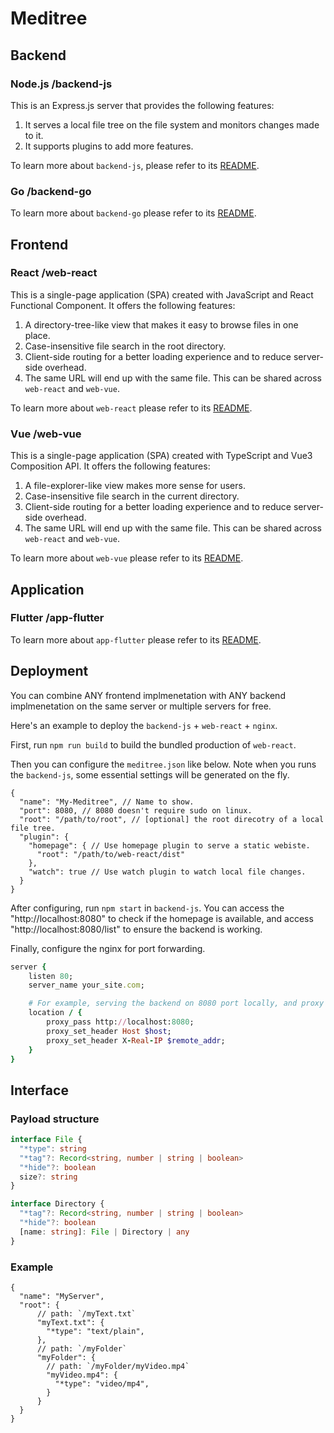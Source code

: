 # Meditree

## Backend

### Node.js /backend-js

This is an Express.js server that provides the following features:

1. It serves a local file tree on the file system and monitors changes made to it.
2. It supports plugins to add more features.

To learn more about `backend-js`, please refer to its [README](/backend-js/README.md).

### Go /backend-go

To learn more about `backend-go` please refer to its [README](/backend-go/README.md).

## Frontend

### React /web-react

This is a single-page application (SPA) created with JavaScript and React Functional Component.
It offers the following features:

1. A directory-tree-like view that makes it easy to browse files in one place.
2. Case-insensitive file search in the root directory.
3. Client-side routing for a better loading experience and to reduce server-side overhead.
4. The same URL will end up with the same file. This can be shared across `web-react` and `web-vue`.

To learn more about `web-react` please refer to its [README](/web-react/README.md).

### Vue /web-vue

This is a single-page application (SPA) created with TypeScript and Vue3 Composition API.
It offers the following features:

1. A file-explorer-like view makes more sense for users.
2. Case-insensitive file search in the current directory.
3. Client-side routing for a better loading experience and to reduce server-side overhead.
4. The same URL will end up with the same file. This can be shared across `web-react` and `web-vue`.

To learn more about `web-vue` please refer to its [README](/web-vue/README.md).

## Application

### Flutter /app-flutter

To learn more about `app-flutter` please refer to its [README](/app-flutter/README.md).

## Deployment

You can combine ANY frontend implmenetation with ANY backend implmenetation
on the same server or multiple servers for free.

Here's an example to deploy the `backend-js` + `web-react` + `nginx`.

First, run `npm run build` to build the bundled production of `web-react`.

Then you can configure the `meditree.json` like below.
Note when you runs the `backend-js`, some essential settings will be generated on the fly.

```json5
{
  "name": "My-Meditree", // Name to show.
  "port": 8080, // 8080 doesn't require sudo on linux.
  "root": "/path/to/root", // [optional] the root direcotry of a local file tree.
  "plugin": {
    "homepage": { // Use homepage plugin to serve a static webiste.
      "root": "/path/to/web-react/dist"
    },
    "watch": true // Use watch plugin to watch local file changes.
  }
}
```

After configuring, run `npm start` in `backend-js`.
You can access the "http://localhost:8080" to check if the homepage is available,
and access "http://localhost:8080/list" to ensure the backend is working.

Finally, configure the nginx for port forwarding.

```ruby
server {
    listen 80;
    server_name your_site.com;

    # For example, serving the backend on 8080 port locally, and proxy it to 80 port and "/" externally.
    location / {
        proxy_pass http://localhost:8080;
        proxy_set_header Host $host;
        proxy_set_header X-Real-IP $remote_addr;
    }
}
```

## Interface

### Payload structure

```ts
interface File {
  "*type": string
  "*tag"?: Record<string, number | string | boolean>
  "*hide"?: boolean
  size?: string
}

interface Directory {
  "*tag"?: Record<string, number | string | boolean>
  "*hide"?: boolean
  [name: string]: File | Directory | any
}
```

### Example

```json5
{
  "name": "MyServer",
  "root": {
      // path: `/myText.txt`
      "myText.txt": {
        "*type": "text/plain",
      },
      // path: `/myFolder`
      "myFolder": {
        // path: `/myFolder/myVideo.mp4`
        "myVideo.mp4": {
          "*type": "video/mp4",
        }
      }
  }
}
```

